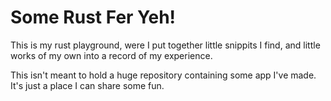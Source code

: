 # Some Rust Fer Yeh!

This is my rust playground, were I put together little snippits I find, and
little works of my own into a record of my experience.

This isn't meant to hold a huge repository containing some app I've made.
It's just a place I can share some fun.
